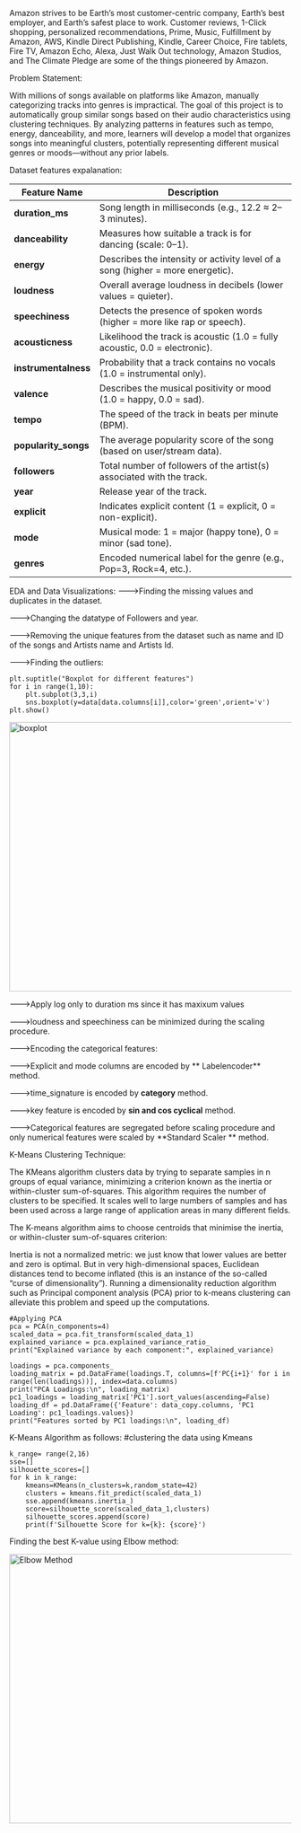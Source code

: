 Amazon strives to be Earth’s most customer-centric company, Earth’s best employer, and Earth’s safest place to work. 
Customer reviews, 1-Click shopping, personalized recommendations, Prime, Music, Fulfillment by Amazon, AWS, Kindle Direct Publishing, Kindle, Career Choice, Fire tablets, Fire TV, Amazon Echo, Alexa, Just Walk Out technology, Amazon Studios, and The Climate Pledge are some of the things pioneered by Amazon.

Problem Statement:

  With millions of songs available on platforms like Amazon, manually categorizing tracks into genres is impractical. 
  The goal of this project is to automatically group similar songs based on their audio characteristics using clustering techniques. 
  By analyzing patterns in features such as tempo, energy, danceability, and more, learners will develop a model that organizes songs into meaningful clusters, potentially representing different musical genres or moods—without any prior labels.

Dataset features expalanation:
 
| **Feature Name**     | **Description**                                                                |
| -------------------- | ------------------------------------------------------------------------------ |
| **duration_ms**      | Song length in milliseconds (e.g., 12.2 ≈ 2–3 minutes).                        |
| **danceability**     | Measures how suitable a track is for dancing (scale: 0–1).                     |
| **energy**           | Describes the intensity or activity level of a song (higher = more energetic). |
| **loudness**         | Overall average loudness in decibels (lower values = quieter).                 |
| **speechiness**      | Detects the presence of spoken words (higher = more like rap or speech).       |
| **acousticness**     | Likelihood the track is acoustic (1.0 = fully acoustic, 0.0 = electronic).     |
| **instrumentalness** | Probability that a track contains no vocals (1.0 = instrumental only).         |
| **valence**          | Describes the musical positivity or mood (1.0 = happy, 0.0 = sad).             |
| **tempo**            | The speed of the track in beats per minute (BPM).                              |
| **popularity_songs** | The average popularity score of the song (based on user/stream data).          |
| **followers**        | Total number of followers of the artist(s) associated with the track.          |
| **year**             | Release year of the track.                                                     |
| **explicit**         | Indicates explicit content (1 = explicit, 0 = non-explicit).                   |
| **mode**             | Musical mode: 1 = major (happy tone), 0 = minor (sad tone).                    |
| **genres**           | Encoded numerical label for the genre (e.g., Pop=3, Rock=4, etc.).             |


EDA and Data Visualizations:
--->Finding the missing values and duplicates in the dataset.

--->Changing the datatype of Followers and year.

--->Removing the unique features from the dataset such as name and ID of the songs and Artists name and Artists Id.

--->Finding the outliers:

    plt.suptitle("Boxplot for different features")
    for i in range(1,10):
        plt.subplot(3,3,i)
        sns.boxplot(y=data[data.columns[i]],color='green',orient='v')
    plt.show()
    
<img width="640" height="480" alt="boxplot" src="https://github.com/user-attachments/assets/7148559a-b0f0-4105-9a34-53d395a30af2" />

--->Apply log only to duration ms since it has maxixum values 

--->loudness and speechiness can be minimized during the scaling procedure.

--->Encoding the categorical features:

  --->Explicit and mode columns are encoded by ** Labelencoder** method.
  
  --->time_signature is encoded by **category** method.
  
  --->key feature is encoded by **sin and cos cyclical** method.
  
  --->Categorical features are segregated before scaling procedure and only numerical features were scaled by **Standard Scaler ** method.

K-Means Clustering Technique:

  The KMeans algorithm clusters data by trying to separate samples in n groups of equal variance, minimizing a criterion known as the inertia or within-cluster sum-of-squares. This algorithm requires the number of clusters to be specified. It scales well to large numbers of samples and has been used across a large range of application areas in many different fields.

  The K-means algorithm aims to choose centroids that minimise the inertia, or within-cluster sum-of-squares criterion:
  
  Inertia is not a normalized metric: we just know that lower values are better and zero is optimal. But in very high-dimensional spaces, Euclidean distances tend to become inflated (this is an instance of the so-called “curse of dimensionality”). Running a dimensionality reduction algorithm such as Principal component analysis (PCA) prior to k-means clustering can alleviate this problem and speed up the computations.
    
    #Applying PCA
    pca = PCA(n_components=4)
    scaled_data = pca.fit_transform(scaled_data_1) 
    explained_variance = pca.explained_variance_ratio_
    print("Explained variance by each component:", explained_variance)
    
    loadings = pca.components_
    loading_matrix = pd.DataFrame(loadings.T, columns=[f'PC{i+1}' for i in range(len(loadings))], index=data.columns)
    print("PCA Loadings:\n", loading_matrix)
    pc1_loadings = loading_matrix['PC1'].sort_values(ascending=False)
    loading_df = pd.DataFrame({'Feature': data_copy.columns, 'PC1 Loading': pc1_loadings.values})
    print("Features sorted by PC1 loadings:\n", loading_df)

  K-Means Algorithm as follows:
      #clustering the data using Kmeans
  
    k_range= range(2,16) 
    sse=[]
    silhouette_scores=[]
    for k in k_range:
        kmeans=KMeans(n_clusters=k,random_state=42)
        clusters = kmeans.fit_predict(scaled_data_1)
        sse.append(kmeans.inertia_)
        score=silhouette_score(scaled_data_1,clusters)
        silhouette_scores.append(score)
        print(f'Silhouette Score for k={k}: {score}')

  Finding the best K-value using Elbow method:

  <img width="640" height="480" alt="Elbow Method" src="https://github.com/user-attachments/assets/f524e050-02e3-4e3d-87c5-403474974672" />

  

        




    

  




